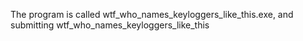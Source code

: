 The program is called wtf_who_names_keyloggers_like_this.exe, and submitting wtf_who_names_keyloggers_like_this
